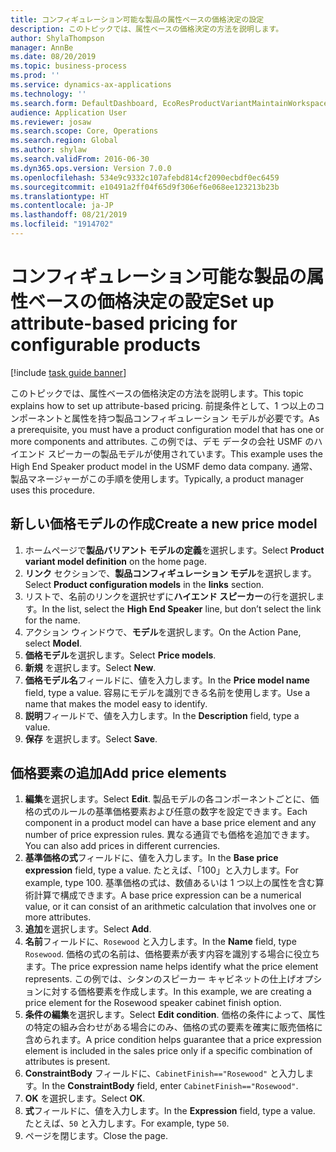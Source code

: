 ```yaml
---
title: コンフィギュレーション可能な製品の属性ベースの価格決定の設定
description: このトピックでは、属性ベースの価格決定の方法を説明します。
author: ShylaThompson
manager: AnnBe
ms.date: 08/20/2019
ms.topic: business-process
ms.prod: ''
ms.service: dynamics-ax-applications
ms.technology: ''
ms.search.form: DefaultDashboard, EcoResProductVariantMaintainWorkspace, PCProductConfigurationModelListPage, PCPriceModelList, PCPriceModel, PCConstraintEditor
audience: Application User
ms.reviewer: josaw
ms.search.scope: Core, Operations
ms.search.region: Global
ms.author: shylaw
ms.search.validFrom: 2016-06-30
ms.dyn365.ops.version: Version 7.0.0
ms.openlocfilehash: 534e9c9332c107afebd814cf2090ecbdf0ec6459
ms.sourcegitcommit: e10491a2ff04f65d9f306ef6e068ee123213b23b
ms.translationtype: HT
ms.contentlocale: ja-JP
ms.lasthandoff: 08/21/2019
ms.locfileid: "1914702"
---
```

# <a name="set-up-attribute-based-pricing-for-configurable-products"></a><span data-ttu-id="5cdbc-103">コンフィギュレーション可能な製品の属性ベースの価格決定の設定</span><span class="sxs-lookup"><span data-stu-id="5cdbc-103">Set up attribute-based pricing for configurable products</span></span>

[!include [task guide banner](../../includes/task-guide-banner.md)]

<span data-ttu-id="5cdbc-104">このトピックでは、属性ベースの価格決定の方法を説明します。</span><span class="sxs-lookup"><span data-stu-id="5cdbc-104">This topic explains how to set up attribute-based pricing.</span></span> <span data-ttu-id="5cdbc-105">前提条件として、1 つ以上のコンポーネントと属性を持つ製品コンフィギュレーション モデルが必要です。</span><span class="sxs-lookup"><span data-stu-id="5cdbc-105">As a prerequisite, you must have a product configuration model that has one or more components and attributes.</span></span> <span data-ttu-id="5cdbc-106">この例では、デモ データの会社 USMF のハイエンド スピーカーの製品モデルが使用されています。</span><span class="sxs-lookup"><span data-stu-id="5cdbc-106">This example uses the High End Speaker product model in the USMF demo data company.</span></span> <span data-ttu-id="5cdbc-107">通常、製品マネージャーがこの手順を使用します。</span><span class="sxs-lookup"><span data-stu-id="5cdbc-107">Typically, a product manager uses this procedure.</span></span>


## <a name="create-a-new-price-model"></a><span data-ttu-id="5cdbc-108">新しい価格モデルの作成</span><span class="sxs-lookup"><span data-stu-id="5cdbc-108">Create a new price model</span></span>
1. <span data-ttu-id="5cdbc-109">ホームページで**製品バリアント モデルの定義**を選択します。</span><span class="sxs-lookup"><span data-stu-id="5cdbc-109">Select **Product variant model definition** on the home page.</span></span>
2. <span data-ttu-id="5cdbc-110">**リンク** セクションで、**製品コンフィギュレーション モデル**を選択します。</span><span class="sxs-lookup"><span data-stu-id="5cdbc-110">Select **Product configuration models** in the **links** section.</span></span>
3. <span data-ttu-id="5cdbc-111">リストで、名前のリンクを選択せずに**ハイエンド スピーカー**の行を選択します。</span><span class="sxs-lookup"><span data-stu-id="5cdbc-111">In the list, select the **High End Speaker** line, but don’t select the link for the name.</span></span>
4. <span data-ttu-id="5cdbc-112">アクション ウィンドウで、**モデル**を選択します。</span><span class="sxs-lookup"><span data-stu-id="5cdbc-112">On the Action Pane, select **Model**.</span></span>
5. <span data-ttu-id="5cdbc-113">**価格モデル**を選択します。</span><span class="sxs-lookup"><span data-stu-id="5cdbc-113">Select **Price models**.</span></span>
6. <span data-ttu-id="5cdbc-114">**新規** を選択します。</span><span class="sxs-lookup"><span data-stu-id="5cdbc-114">Select **New**.</span></span>
7. <span data-ttu-id="5cdbc-115">**価格モデル名**フィールドに、値を入力します。</span><span class="sxs-lookup"><span data-stu-id="5cdbc-115">In the **Price model name** field, type a value.</span></span> <span data-ttu-id="5cdbc-116">容易にモデルを識別できる名前を使用します。</span><span class="sxs-lookup"><span data-stu-id="5cdbc-116">Use a name that makes the model easy to identify.</span></span>  
8. <span data-ttu-id="5cdbc-117">**説明**フィールドで、値を入力します。</span><span class="sxs-lookup"><span data-stu-id="5cdbc-117">In the **Description** field, type a value.</span></span>
9. <span data-ttu-id="5cdbc-118">**保存** を選択します。</span><span class="sxs-lookup"><span data-stu-id="5cdbc-118">Select **Save**.</span></span>

## <a name="add-price-elements"></a><span data-ttu-id="5cdbc-119">価格要素の追加</span><span class="sxs-lookup"><span data-stu-id="5cdbc-119">Add price elements</span></span>
1. <span data-ttu-id="5cdbc-120">**編集**を選択します。</span><span class="sxs-lookup"><span data-stu-id="5cdbc-120">Select **Edit**.</span></span> <span data-ttu-id="5cdbc-121">製品モデルの各コンポーネントごとに、価格の式のルールの基準価格要素および任意の数字を設定できます。</span><span class="sxs-lookup"><span data-stu-id="5cdbc-121">Each component in a product model can have a base price element and any number of price expression rules.</span></span> <span data-ttu-id="5cdbc-122">異なる通貨でも価格を追加できます。</span><span class="sxs-lookup"><span data-stu-id="5cdbc-122">You can also add prices in different currencies.</span></span>  
2. <span data-ttu-id="5cdbc-123">**基準価格の式**フィールドに、値を入力します。</span><span class="sxs-lookup"><span data-stu-id="5cdbc-123">In the **Base price expression** field, type a value.</span></span> <span data-ttu-id="5cdbc-124">たとえば、「100」と入力します。</span><span class="sxs-lookup"><span data-stu-id="5cdbc-124">For example, type 100.</span></span> <span data-ttu-id="5cdbc-125">基準価格の式は、数値あるいは 1 つ以上の属性を含む算術計算で構成できます。</span><span class="sxs-lookup"><span data-stu-id="5cdbc-125">A base price expression can be a numerical value, or it can consist of an arithmetic calculation that involves one or more attributes.</span></span>  
3. <span data-ttu-id="5cdbc-126">**追加**を選択します。</span><span class="sxs-lookup"><span data-stu-id="5cdbc-126">Select **Add**.</span></span>
4. <span data-ttu-id="5cdbc-127">**名前**フィールドに、`Rosewood` と入力します。</span><span class="sxs-lookup"><span data-stu-id="5cdbc-127">In the **Name** field, type `Rosewood`.</span></span> <span data-ttu-id="5cdbc-128">価格の式の名前は、価格要素が表す内容を識別する場合に役立ちます。</span><span class="sxs-lookup"><span data-stu-id="5cdbc-128">The price expression name helps identify what the price element represents.</span></span> <span data-ttu-id="5cdbc-129">この例では、シタンのスピーカー キャビネットの仕上げオプションに対する価格要素を作成します。</span><span class="sxs-lookup"><span data-stu-id="5cdbc-129">In this example, we are creating a price element for the Rosewood speaker cabinet finish option.</span></span>  
5. <span data-ttu-id="5cdbc-130">**条件の編集**を選択します。</span><span class="sxs-lookup"><span data-stu-id="5cdbc-130">Select **Edit condition**.</span></span> <span data-ttu-id="5cdbc-131">価格の条件によって、属性の特定の組み合わせがある場合にのみ、価格の式の要素を確実に販売価格に含められます。</span><span class="sxs-lookup"><span data-stu-id="5cdbc-131">A price condition helps guarantee that a price expression element is included in the sales price only if a specific combination of attributes is present.</span></span>  
6. <span data-ttu-id="5cdbc-132">**ConstraintBody** フィールドに、`CabinetFinish=="Rosewood"` と入力します。</span><span class="sxs-lookup"><span data-stu-id="5cdbc-132">In the **ConstraintBody** field, enter `CabinetFinish=="Rosewood"`.</span></span>
7. <span data-ttu-id="5cdbc-133">**OK** を選択します。</span><span class="sxs-lookup"><span data-stu-id="5cdbc-133">Select **OK**.</span></span>
8. <span data-ttu-id="5cdbc-134">**式**フィールドに、値を入力します。</span><span class="sxs-lookup"><span data-stu-id="5cdbc-134">In the **Expression** field, type a value.</span></span> <span data-ttu-id="5cdbc-135">たとえば、`50` と入力します。</span><span class="sxs-lookup"><span data-stu-id="5cdbc-135">For example, type `50`.</span></span> 
9. <span data-ttu-id="5cdbc-136">ページを閉じます。</span><span class="sxs-lookup"><span data-stu-id="5cdbc-136">Close the page.</span></span>

